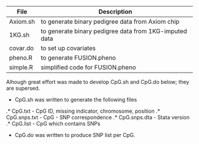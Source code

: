 File | Description
---------|------------
Axiom.sh | to generate binary pedigree data from Axiom chip
1KG.sh   | to generate binary pedigree data from 1KG-imputed data
covar.do | to set up covariates
 pheno.R | to generate FUSION.pheno
simple.R | simplified code for FUSION.pheno

Alhough great effort was made to develop CpG.sh and CpG.do below; they are supersed.
- CpG.sh was written to generate the following files

 .* CpG.txt - CpG ID, missing indicator, chromosome, position
 .* CpG.snps.txt - CpG - SNP correspondence
 .* CpG.snps.dta - Stata version
 .* CpG.list - CpG which contains SNPs

- CpG.do was written to produce SNP list per CpG.
